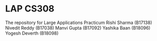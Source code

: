 # LAP CS308
The repository for Large Applications Practicum
Rishi Sharma (B17138)
Nivedit Reddy (B17038)
Manvi Gupta (B17092)
Yashika Baan (B18096)
Yogesh Deverth (B18098)
